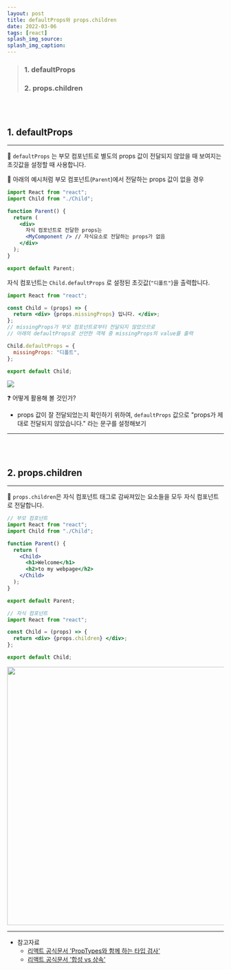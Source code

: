 ```yaml
---
layout: post
title: defaultProps와 props.children
date: 2022-03-06
tags: [react]
splash_img_source:
splash_img_caption:
---
```


> ### 1. defaultProps
>
> ### 2. props.children

<br>
<br>

## 1. defaultProps

---

🔑 `defaultProps` 는 부모 컴포넌트로 별도의 props 값이 전달되지 않았을 때 보여지는 초깃값을 설정할 때 사용합니다.

🔑 아래의 예시처럼 부모 컴포넌트(`Parent`)에서 전달하는 props 값이 없을 경우

```jsx
import React from "react";
import Child from "./Child";

function Parent() {
  return (
    <div>
      자식 컴포넌트로 전달한 props는
      <MyComponent /> // 자식요소로 전달하는 props가 없음
    </div>
  );
}

export default Parent;
```

자식 컴포넌트는 `Child.defaultProps` 로 설정된 초깃값(`"디폴트"`)을 출력합니다.

```jsx
import React from "react";

const Child = (props) => {
  return <div> {props.missingProps} 입니다. </div>;
};
// missingProps가 부모 컴포넌트로부터 전달되지 않았으므로
// 아래의 defaultProps로 선언한 객체 중 missingProps의 value를 출력

Child.defaultProps = {
  missingProps: "디폴트",
};

export default Child;
```

![](https://images.velog.io/images/okcleff/post/121973f0-023b-4c5c-ae75-495703858025/%E1%84%89%E1%85%B3%E1%84%8F%E1%85%B3%E1%84%85%E1%85%B5%E1%86%AB%E1%84%89%E1%85%A3%E1%86%BA%202021-10-28%20%E1%84%8B%E1%85%A9%E1%84%92%E1%85%AE%205.25.21.png)

❓ 어떻게 활용해 볼 것인가?

- props 값이 잘 전달되었는지 확인하기 위하여, `defaultProps` 값으로 "props가 제대로 전달되지 않았습니다." 라는 문구를 설정해보기

---

<br>
<br>

## 2. props.children

---

🔑 `props.children`은 자식 컴포넌트 태그로 감싸져있는 요소들을 모두 자식 컴포넌트로 전달합니다.

```jsx
// 부모 컴포넌트
import React from "react";
import Child from "./Child";

function Parent() {
  return (
    <Child>
      <h1>Welcome</h1>
      <h2>to my webpage</h2>
    </Child>
  );
}

export default Parent;
```

```jsx
// 자식 컴포넌트
import React from "react";

const Child = (props) => {
  return <div> {props.children} </div>;
};

export default Child;
```

<p align="center"><img src="https://images.velog.io/images/okcleff/post/a28f1af5-ed71-413e-a5b0-5cde5cae51de/%E1%84%89%E1%85%B3%E1%84%8F%E1%85%B3%E1%84%85%E1%85%B5%E1%86%AB%E1%84%89%E1%85%A3%E1%86%BA%202021-10-28%20%E1%84%8B%E1%85%A9%E1%84%92%E1%85%AE%205.43.39.png" width="600px"></p>

---

- 참고자료
  - [리액트 공식문서 'PropTypes와 함께 하는 타입 검사'](https://ko.reactjs.org/docs/typechecking-with-proptypes.html)
  - [리액트 공식문서 '합성 vs 상속'](https://ko.reactjs.org/docs/composition-vs-inheritance.html)

<br>
<br>
